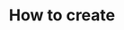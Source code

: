 ---
layout: default
title: How to create
parent: OpenDSU Wallets Developers
nav_order: 2
has_children: true
---